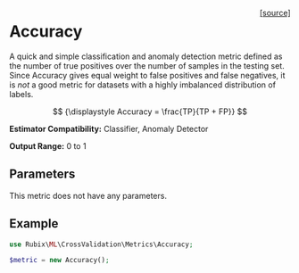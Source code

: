 <span style="float:right;"><a href="https://github.com/RubixML/ML/blob/master/src/CrossValidation/Metrics/Accuracy.php">[source]</a></span>

# Accuracy
A quick and simple classification and anomaly detection metric defined as the number of true positives over the number of samples in the testing set. Since Accuracy gives equal weight to false positives and false negatives, it is *not* a good metric for datasets with a highly imbalanced distribution of labels.

$$
{\displaystyle Accuracy = \frac{TP}{TP + FP}}
$$

**Estimator Compatibility:** Classifier, Anomaly Detector

**Output Range:** 0 to 1

## Parameters
This metric does not have any parameters.

## Example
```php
use Rubix\ML\CrossValidation\Metrics\Accuracy;

$metric = new Accuracy();
```